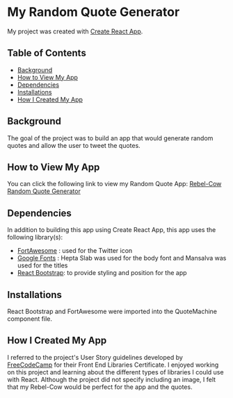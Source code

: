 # My Random Quote Generator 
My project was created with [Create React App](https://github.com/facebook/create-react-app).

## Table of Contents
* [Background](#background)
* [How to View My App](#how-to-view-my-app)
* [Dependencies](#dependencies)
* [Installations](#installations)
* [How I Created My App](how-i-created-my-app)


## Background
The goal of the project was to build an app that would generate random quotes and allow the user to tweet the quotes. 

## How to View My App
You can click the following link to view my Random Quote App: 
[Rebel-Cow Random Quote Generator](https://tlanetterose.github.io/Random-Quote-Machine-CowQuotes/)

## Dependencies
In addition to building this app using Create React App, this app uses the following library(s):
* [FortAwesome](https://fortawesome.com/) : used for the Twitter icon
* [Google Fonts](https://fonts.google.com/) : Hepta Slab was used for the body font and Mansalva was used for the titles
* [React Bootstrap](https://react-bootstrap.github.io/): to provide styling and position for the app

## Installations
React Bootstrap and FortAwesome were imported into the QuoteMachine component file. 

## How I Created My App
I referred to the project's User Story guidelines developed by [FreeCodeCamp](https://learn.freecodecamp.org/) for their Front End Libraries Certificate. I enjoyed working on this project and learning about the different types of libraries I could use with React. Although the project did not specify including an image, I felt that my Rebel-Cow would be perfect for the app and the quotes. 

